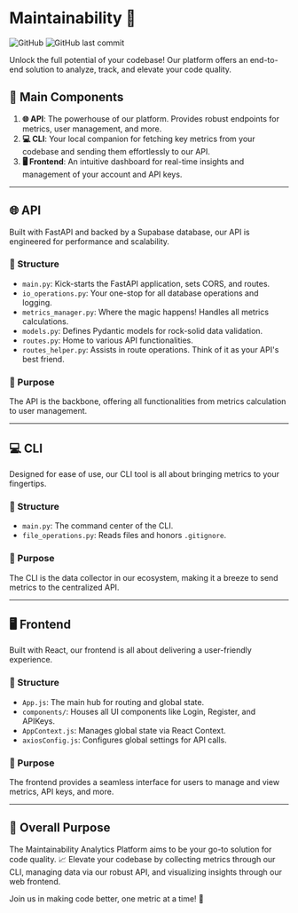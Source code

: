 # Maintainability 🚀

![GitHub](https://img.shields.io/github/license/voynow/maintainability)
![GitHub last commit](https://img.shields.io/github/last-commit/voynow/maintainability)

Unlock the full potential of your codebase! Our platform offers an end-to-end solution to analyze, track, and elevate your code quality. 

## 📌 Main Components

1. **🌐 API**: The powerhouse of our platform. Provides robust endpoints for metrics, user management, and more.
2. **💻 CLI**: Your local companion for fetching key metrics from your codebase and sending them effortlessly to our API.
3. **🖥️ Frontend**: An intuitive dashboard for real-time insights and management of your account and API keys.

---

## 🌐 API

Built with FastAPI and backed by a Supabase database, our API is engineered for performance and scalability.

### 📂 Structure

- `main.py`: Kick-starts the FastAPI application, sets CORS, and routes.
- `io_operations.py`: Your one-stop for all database operations and logging.
- `metrics_manager.py`: Where the magic happens! Handles all metrics calculations.
- `models.py`: Defines Pydantic models for rock-solid data validation.
- `routes.py`: Home to various API functionalities.
- `routes_helper.py`: Assists in route operations. Think of it as your API's best friend.

### 🎯 Purpose

The API is the backbone, offering all functionalities from metrics calculation to user management.

---

## 💻 CLI

Designed for ease of use, our CLI tool is all about bringing metrics to your fingertips.

### 📂 Structure

- `main.py`: The command center of the CLI.
- `file_operations.py`: Reads files and honors `.gitignore`.

### 🎯 Purpose

The CLI is the data collector in our ecosystem, making it a breeze to send metrics to the centralized API.

---

## 🖥️ Frontend

Built with React, our frontend is all about delivering a user-friendly experience.

### 📂 Structure

- `App.js`: The main hub for routing and global state.
- `components/`: Houses all UI components like Login, Register, and APIKeys.
- `AppContext.js`: Manages global state via React Context.
- `axiosConfig.js`: Configures global settings for API calls.

### 🎯 Purpose

The frontend provides a seamless interface for users to manage and view metrics, API keys, and more.

---

## 🌟 Overall Purpose

The Maintainability Analytics Platform aims to be your go-to solution for code quality. 📈 Elevate your codebase by collecting metrics through our CLI, managing data via our robust API, and visualizing insights through our web frontend.

Join us in making code better, one metric at a time! 🤝